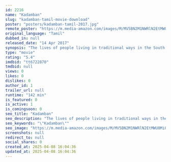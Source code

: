 ```yaml
---
id: 2216
name: "Kadamban"
slug: "kadamban-tamil-movie-download"
poster: "posters/kadamban-tamil-2017.jpg"
remote_poster: "https://m.media-amazon.com/images/M/MV5BN2M1NWRlN2EtMWU0Mi00MzM5LThkODEtMGNjNTI2M2YyZjE0XkEyXkFqcGc@._V1_SX300.jpg"
original_language: "Tamil"
dubbed_in: null
released_date: "14 Apr 2017"
synopsis: "The lives of people living in traditional ways in the South Indian jungle are depicted in this movie."
type: "movie"
rating: "5.4"
imdbid: "tt6722870"
tmdbid: null
views: 0
likes: 0
dislikes: 0
author_id: 1
trailer_url: null
runtime: "142 min"
is_featured: 0
is_active: 1
is_comingsoon: 0
seo_title: "Kadamban"
seo_description: "The lives of people living in traditional ways in the South Indian jungle are depicted in this movie."
seo_keywords: "\"Kadamban\""
seo_image: "https://m.media-amazon.com/images/M/MV5BN2M1NWRlN2EtMWU0Mi00MzM5LThkODEtMGNjNTI2M2YyZjE0XkEyXkFqcGc@._V1_SX300.jpg"
screenshots: null
redirect_to: null
social_shares: 0
created_at: 2025-04-08 16:04:36
updated_at: 2025-04-08 16:04:36
---
```


